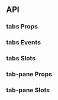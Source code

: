 ## API

### tabs Props

<field-table :data="tabsProps"/>

### tabs Events

<field-table :data="tabsEvents" type="emits"/>

### tabs Slots

<field-table :data="tabsSlots" type="slots"/>

### tab-pane Props

<field-table :data="tabPaneProps"/>

### tab-pane Slots

<field-table :data="tabPaneSlots" type="slots"/>

<script setup>
import { ref } from 'vue';

const tabsProps = ref([
  { name: 'active-key (v-model)', desc: '当前选中的标签的 key', type: 'string|number', value: '-' },
  { name: 'default-active-key', desc: '默认选中的标签的key（非受控状态，为空时选中第一个标签页）', type: 'string|number', value: '-' },
  { name: 'position', desc: '选项卡的位置', type: "'left' | 'right' | 'top' | 'bottom'", value: "'top'" },
  { name: 'size', desc: '选项卡的大小', type: "'mini' | 'small' | 'medium' | 'large'", value: '-' },
  { name: 'type', desc: '选项卡的类型', type: "'line' | 'card' | 'card-gutter' | 'text' | 'rounded' | 'capsule'", value: "'line'" },
  { name: 'direction', desc: '选项卡的方向', type: "'horizontal' | 'vertical'", value: "'horizontal'" },
  { name: 'editable', desc: '是否开启可编辑模式', type: 'boolean', value: 'false' },
  { name: 'show-add-button', desc: '是否显示增加按钮（仅在可编辑模式可用）', type: 'boolean', value: 'false' },
  { name: 'destroy-on-hide', desc: '是否在不显示标签时销毁内容', type: 'boolean', value: 'false', version: '2.27.0' },
  { name: 'lazy-load', desc: '是否在首次展示标签时挂载内容', type: 'boolean', value: 'false' },
  { name: 'justify', desc: '高度撑满容器，只在水平模式下生效。', type: 'boolean', value: 'false' },
  { name: 'animation', desc: '是否开启选项内容过渡动画', type: 'boolean', value: 'false' },
  { name: 'header-padding', desc: '选项卡头部是否存在水平边距。仅对 type 等于 line、text 类型的选项卡生效', type: 'boolean', value: 'true', version: '2.10.0' },
  { name: 'auto-switch', desc: '创建标签后是否切换到新标签（最后一个）', type: 'boolean', value: 'false', version: '2.18.0' },
  { name: 'hide-content', desc: '是否隐藏内容', type: 'boolean', value: 'false', version: '2.25.0' },
  { name: 'trigger', desc: '触发方式', type: "'hover' | 'click'", value: "'click'", version: '2.34.0' },
  { name: 'scroll-position', desc: '被选中 tab 的滚动位置，默认 auto 即会将 activeTab 滚动到可见区域，但不会特意做位置调整', type: "'start' | 'end' | 'center' | 'auto' | number", value: "'auto'" },
]);

const tabsEvents = ref([
  { name: 'change', desc: '当前标签值改变时触发', type: 'key: string | number' },
  { name: 'tab-click', desc: '用户点击标签时触发', type: 'key: string | number' },
  { name: 'add', desc: '用户点击增加按钮时触发' },
  { name: 'delete', desc: '用户点击删除按钮时触发', type: 'key: string | number' },
]);

const tabsSlots = ref([
  { name: 'extra', desc: '选项卡额外内容' },
]);

const tabPaneProps = ref([
  { name: 'title', desc: '选项卡的标题', type: 'string', value: '-' },
   {
    name: 'path（必填）',
    desc: '面板的key',
    type: 'string | number',
    value: '-',
    version: '',
  },
  { name: 'disabled', desc: '是否禁用', type: 'boolean', value: 'false' },
  { name: 'closable', desc: '是否允许关闭此选项卡（仅在可编辑模式生效）', type: 'boolean', value: 'true' },
  { name: 'destroy-on-hide', desc: '是否在不显示标签时销毁内容', type: 'boolean', value: 'false', version: '2.27.0' },
]);

const tabPaneSlots = ref([
  { name: 'title', desc: '选项卡标题' },
]);
</script>
